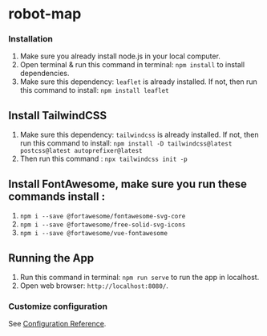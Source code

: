 # robot-map

### Installation
1. Make sure you already install node.js in your local computer.
2. Open terminal & run this command in terminal: `npm install` to install dependencies.
3. Make sure this dependency: `leaflet` is already installed. If not, then run this command to install: `npm install leaflet`

## Install TailwindCSS
1. Make sure this dependency: `tailwindcss` is already installed. If not, then run this command to install: `npm install -D tailwindcss@latest postcss@latest autoprefixer@latest`
2. Then run this command : `npx tailwindcss init -p`

## Install FontAwesome, make sure you run these commands install :
1. `npm i --save @fortawesome/fontawesome-svg-core`
2. `npm i --save @fortawesome/free-solid-svg-icons`
3. `npm i --save @fortawesome/vue-fontawesome`

## Running the App
1. Run this command in terminal: `npm run serve` to run the app in localhost.
2. Open web browser: `http://localhost:8080/`.

### Customize configuration
See [Configuration Reference](https://cli.vuejs.org/config/).
